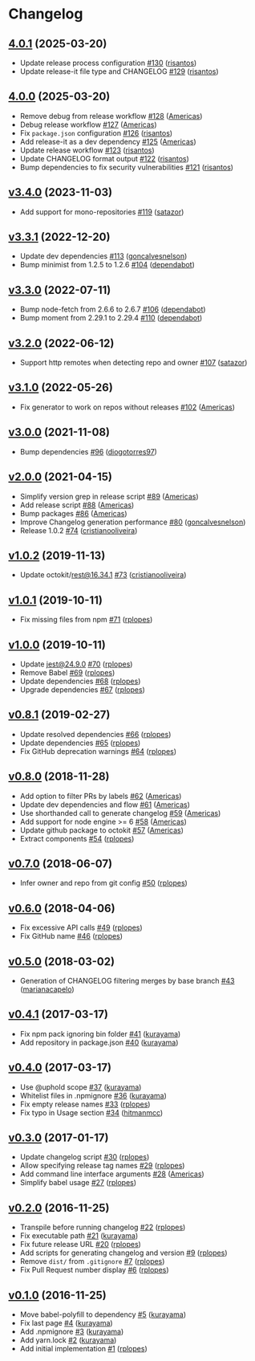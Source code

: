 # Changelog

## [4.0.1](https://github.com/uphold/github-changelog-generator/releases/tag/4.0.1) (2025-03-20)

- Update release process configuration [\#130](https://github.com/uphold/github-changelog-generator/pull/130) ([risantos](https://github.com/risantos))
- Update release-it file type and CHANGELOG [\#129](https://github.com/uphold/github-changelog-generator/pull/129) ([risantos](https://github.com/risantos))

## [4.0.0](https://github.com/uphold/github-changelog-generator/releases/tag/4.0.0) (2025-03-20)

- Remove debug from release workflow [\#128](https://github.com/uphold/github-changelog-generator/pull/128) ([Americas](https://github.com/Americas))
- Debug release workflow [\#127](https://github.com/uphold/github-changelog-generator/pull/127) ([Americas](https://github.com/Americas))
- Fix `package.json` configuration [\#126](https://github.com/uphold/github-changelog-generator/pull/126) ([risantos](https://github.com/risantos))
- Add release-it as a dev dependency [\#125](https://github.com/uphold/github-changelog-generator/pull/125) ([Americas](https://github.com/Americas))
- Update release workflow [\#123](https://github.com/uphold/github-changelog-generator/pull/123) ([risantos](https://github.com/risantos))
- Update CHANGELOG format output [\#122](https://github.com/uphold/github-changelog-generator/pull/122) ([risantos](https://github.com/risantos))
- Bump dependencies to fix security vulnerabilities [\#121](https://github.com/uphold/github-changelog-generator/pull/121) ([risantos](https://github.com/risantos))

## [v3.4.0](https://github.com/uphold/github-changelog-generator/releases/tag/v3.4.0) (2023-11-03)

- Add support for mono-repositories [\#119](https://github.com/uphold/github-changelog-generator/pull/119) ([satazor](https://github.com/satazor))

## [v3.3.1](https://github.com/uphold/github-changelog-generator/releases/tag/v3.3.1) (2022-12-20)

- Update dev dependencies [\#113](https://github.com/uphold/github-changelog-generator/pull/113) ([goncalvesnelson](https://github.com/goncalvesnelson))
- Bump minimist from 1.2.5 to 1.2.6 [\#104](https://github.com/uphold/github-changelog-generator/pull/104) ([dependabot](https://github.com/apps/dependabot))

## [v3.3.0](https://github.com/uphold/github-changelog-generator/releases/tag/v3.3.0) (2022-07-11)

- Bump node-fetch from 2.6.6 to 2.6.7 [\#106](https://github.com/uphold/github-changelog-generator/pull/106) ([dependabot](https://github.com/apps/dependabot))
- Bump moment from 2.29.1 to 2.29.4 [\#110](https://github.com/uphold/github-changelog-generator/pull/110) ([dependabot](https://github.com/apps/dependabot))

## [v3.2.0](https://github.com/uphold/github-changelog-generator/releases/tag/v3.2.0) (2022-06-12)

- Support http remotes when detecting repo and owner [\#107](https://github.com/uphold/github-changelog-generator/pull/107) ([satazor](https://github.com/satazor))

## [v3.1.0](https://github.com/uphold/github-changelog-generator/releases/tag/v3.1.0) (2022-05-26)

- Fix generator to work on repos without releases [\#102](https://github.com/uphold/github-changelog-generator/pull/102) ([Americas](https://github.com/Americas))

## [v3.0.0](https://github.com/uphold/github-changelog-generator/releases/tag/v3.0.0) (2021-11-08)

- Bump dependencies [\#96](https://github.com/uphold/github-changelog-generator/pull/96) ([diogotorres97](https://github.com/diogotorres97))

## [v2.0.0](https://github.com/uphold/github-changelog-generator/releases/tag/v2.0.0) (2021-04-15)

- Simplify version grep in release script [\#89](https://github.com/uphold/github-changelog-generator/pull/89) ([Americas](https://github.com/Americas))
- Add release script [\#88](https://github.com/uphold/github-changelog-generator/pull/88) ([Americas](https://github.com/Americas))
- Bump packages [\#86](https://github.com/uphold/github-changelog-generator/pull/86) ([Americas](https://github.com/Americas))
- Improve Changelog generation performance [\#80](https://github.com/uphold/github-changelog-generator/pull/80) ([goncalvesnelson](https://github.com/goncalvesnelson))
- Release 1.0.2 [\#74](https://github.com/uphold/github-changelog-generator/pull/74) ([cristianooliveira](https://github.com/cristianooliveira))

## [v1.0.2](https://github.com/uphold/github-changelog-generator/releases/tag/v1.0.2) (2019-11-13)

- Update octokit/rest@16.34.1 [\#73](https://github.com/uphold/github-changelog-generator/pull/73) ([cristianooliveira](https://github.com/cristianooliveira))

## [v1.0.1](https://github.com/uphold/github-changelog-generator/releases/tag/v1.0.1) (2019-10-11)

- Fix missing files from npm [\#71](https://github.com/uphold/github-changelog-generator/pull/71) ([rplopes](https://github.com/rplopes))

## [v1.0.0](https://github.com/uphold/github-changelog-generator/releases/tag/v1.0.0) (2019-10-11)

- Update jest@24.9.0 [\#70](https://github.com/uphold/github-changelog-generator/pull/70) ([rplopes](https://github.com/rplopes))
- Remove Babel [\#69](https://github.com/uphold/github-changelog-generator/pull/69) ([rplopes](https://github.com/rplopes))
- Update dependencies [\#68](https://github.com/uphold/github-changelog-generator/pull/68) ([rplopes](https://github.com/rplopes))
- Upgrade dependencies [\#67](https://github.com/uphold/github-changelog-generator/pull/67) ([rplopes](https://github.com/rplopes))

## [v0.8.1](https://github.com/uphold/github-changelog-generator/releases/tag/v0.8.1) (2019-02-27)

- Update resolved dependencies [\#66](https://github.com/uphold/github-changelog-generator/pull/66) ([rplopes](https://github.com/rplopes))
- Update dependencies [\#65](https://github.com/uphold/github-changelog-generator/pull/65) ([rplopes](https://github.com/rplopes))
- Fix GitHub deprecation warnings [\#64](https://github.com/uphold/github-changelog-generator/pull/64) ([rplopes](https://github.com/rplopes))

## [v0.8.0](https://github.com/uphold/github-changelog-generator/releases/tag/v0.8.0) (2018-11-28)

- Add option to filter PRs by labels [\#62](https://github.com/uphold/github-changelog-generator/pull/62) ([Americas](https://github.com/Americas))
- Update dev dependencies and flow [\#61](https://github.com/uphold/github-changelog-generator/pull/61) ([Americas](https://github.com/Americas))
- Use shorthanded call to generate changelog [\#59](https://github.com/uphold/github-changelog-generator/pull/59) ([Americas](https://github.com/Americas))
- Add support for node engine >= 6 [\#58](https://github.com/uphold/github-changelog-generator/pull/58) ([Americas](https://github.com/Americas))
- Update github package to octokit [\#57](https://github.com/uphold/github-changelog-generator/pull/57) ([Americas](https://github.com/Americas))
- Extract components [\#54](https://github.com/uphold/github-changelog-generator/pull/54) ([rplopes](https://github.com/rplopes))

## [v0.7.0](https://github.com/uphold/github-changelog-generator/releases/tag/v0.7.0) (2018-06-07)

- Infer owner and repo from git config [\#50](https://github.com/uphold/github-changelog-generator/pull/50) ([rplopes](https://github.com/rplopes))

## [v0.6.0](https://github.com/uphold/github-changelog-generator/releases/tag/v0.6.0) (2018-04-06)

- Fix excessive API calls [\#49](https://github.com/uphold/github-changelog-generator/pull/49) ([rplopes](https://github.com/rplopes))
- Fix GitHub name [\#46](https://github.com/uphold/github-changelog-generator/pull/46) ([rplopes](https://github.com/rplopes))

## [v0.5.0](https://github.com/uphold/github-changelog-generator/releases/tag/v0.5.0) (2018-03-02)

- Generation of CHANGELOG filtering merges by base branch [\#43](https://github.com/uphold/github-changelog-generator/pull/43) ([marianacapelo](https://github.com/marianacapelo))

## [v0.4.1](https://github.com/uphold/github-changelog-generator/releases/tag/v0.4.1) (2017-03-17)

- Fix npm pack ignoring bin folder [\#41](https://github.com/uphold/github-changelog-generator/pull/41) ([kurayama](https://github.com/kurayama))
- Add repository in package.json [\#40](https://github.com/uphold/github-changelog-generator/pull/40) ([kurayama](https://github.com/kurayama))

## [v0.4.0](https://github.com/uphold/github-changelog-generator/releases/tag/v0.4.0) (2017-03-17)

- Use @uphold scope [\#37](https://github.com/uphold/github-changelog-generator/pull/37) ([kurayama](https://github.com/kurayama))
- Whitelist files in .npmignore [\#36](https://github.com/uphold/github-changelog-generator/pull/36) ([kurayama](https://github.com/kurayama))
- Fix empty release names [\#33](https://github.com/uphold/github-changelog-generator/pull/33) ([rplopes](https://github.com/rplopes))
- Fix typo in Usage section [\#34](https://github.com/uphold/github-changelog-generator/pull/34) ([hitmanmcc](https://github.com/hitmanmcc))

## [v0.3.0](https://github.com/uphold/github-changelog-generator/releases/tag/v0.3.0) (2017-01-17)

- Update changelog script [\#30](https://github.com/uphold/github-changelog-generator/pull/30) ([rplopes](https://github.com/rplopes))
- Allow specifying release tag names [\#29](https://github.com/uphold/github-changelog-generator/pull/29) ([rplopes](https://github.com/rplopes))
- Add command line interface arguments [\#28](https://github.com/uphold/github-changelog-generator/pull/28) ([Americas](https://github.com/Americas))
- Simplify babel usage [\#27](https://github.com/uphold/github-changelog-generator/pull/27) ([rplopes](https://github.com/rplopes))

## [v0.2.0](https://github.com/uphold/github-changelog-generator/releases/tag/v0.2.0) (2016-11-25)

- Transpile before running changelog [\#22](https://github.com/uphold/github-changelog-generator/pull/22) ([rplopes](https://github.com/rplopes))
- Fix executable path [\#21](https://github.com/uphold/github-changelog-generator/pull/21) ([kurayama](https://github.com/kurayama))
- Fix future release URL [\#20](https://github.com/uphold/github-changelog-generator/pull/20) ([rplopes](https://github.com/rplopes))
- Add scripts for generating changelog and version [\#9](https://github.com/uphold/github-changelog-generator/pull/9) ([rplopes](https://github.com/rplopes))
- Remove `dist/` from `.gitignore` [\#7](https://github.com/uphold/github-changelog-generator/pull/7) ([rplopes](https://github.com/rplopes))
- Fix Pull Request number display [\#6](https://github.com/uphold/github-changelog-generator/pull/6) ([rplopes](https://github.com/rplopes))

## [v0.1.0](https://github.com/uphold/github-changelog-generator/releases/tag/v0.1.0) (2016-11-25)

- Move babel-polyfill to dependency [\#5](https://github.com/uphold/github-changelog-generator/pull/5) ([kurayama](https://github.com/kurayama))
- Fix last page [\#4](https://github.com/uphold/github-changelog-generator/pull/4) ([kurayama](https://github.com/kurayama))
- Add .npmignore [\#3](https://github.com/uphold/github-changelog-generator/pull/3) ([kurayama](https://github.com/kurayama))
- Add yarn.lock [\#2](https://github.com/uphold/github-changelog-generator/pull/2) ([kurayama](https://github.com/kurayama))
- Add initial implementation [\#1](https://github.com/uphold/github-changelog-generator/pull/1) ([rplopes](https://github.com/rplopes))
